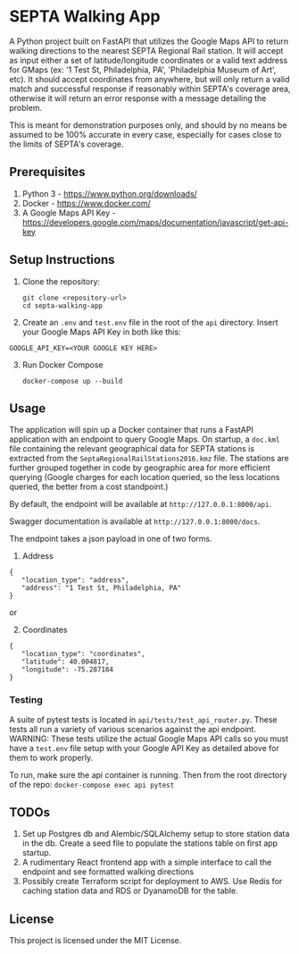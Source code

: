 # SEPTA Walking App

A Python project built on FastAPI that utilizes the Google Maps API to return walking directions to the nearest SEPTA Regional Rail station. It will accept as input either a set of latitude/longitude coordinates or a valid text address for GMaps (ex: '1 Test St, Philadelphia, PA', 'Philadelphia Museum of Art', etc). It should accept coordinates from anywhere, but will only return a valid match and successful response if reasonably within SEPTA's coverage area, otherwise it will return an error response with a message detailing the problem.

This is meant for demonstration purposes only, and should by no means be assumed to be 100% accurate in every case, especially for cases close to the limits of SEPTA's coverage.

## Prerequisites

1. Python 3 - <https://www.python.org/downloads/>
2. Docker - <https://www.docker.com/>
3. A Google Maps API Key - <https://developers.google.com/maps/documentation/javascript/get-api-key>


## Setup Instructions

1. Clone the repository:
   ```
   git clone <repository-url>
   cd septa-walking-app
   ```

2. Create an `.env` and `test.env` file in the root of the `api` directory. Insert your Google Maps API Key in both like this:
```
GOOGLE_API_KEY=<YOUR GOOGLE KEY HERE>
```

3. Run Docker Compose
   ```
   docker-compose up --build
   ```

## Usage

The application will spin up a Docker container that runs a FastAPI application with an
endpoint to query Google Maps. On startup, a `doc.kml` file containing the relevant geographical data for SEPTA stations is extracted from the `SeptaRegionalRailStations2016.kmz` file. The stations are further grouped together in code by geographic area for more efficient querying (Google charges for each location queried, so the less locations queried, the better from a cost standpoint.)

By default, the endpoint will be available at `http://127.0.0.1:8000/api`.

Swagger documentation is available at `http://127.0.0.1:8000/docs`.

The endpoint takes a json payload in one of two forms.

1. Address

```
{
   "location_type": "address",
   "address": "1 Test St, Philadelphia, PA"
}
```

or

2. Coordinates

```
{
   "location_type": "coordinates",
   "latitude": 40.004817,
   "longitude": -75.287184
}
```

### Testing

A suite of pytest tests is located in `api/tests/test_api_router.py`. These tests all run a variety of various scenarios against the api endpoint. WARNING: These tests utilize the actual Google Maps API calls so you must have a `test.env` file setup with your Google API Key as detailed above for them to work properly.

To run, make sure the api container is running. Then from the root directory of the repo: `docker-compose exec api pytest`

## TODOs

1. Set up Postgres db and Alembic/SQLAlchemy setup to store station data in the db. Create a seed file to populate the stations table on first app startup.
2. A rudimentary React frontend app with a simple interface to call the endpoint and see formatted walking directions
3. Possibly create Terraform script for deployment to AWS. Use Redis for caching station data and RDS or DyanamoDB for the table.

## License

This project is licensed under the MIT License.